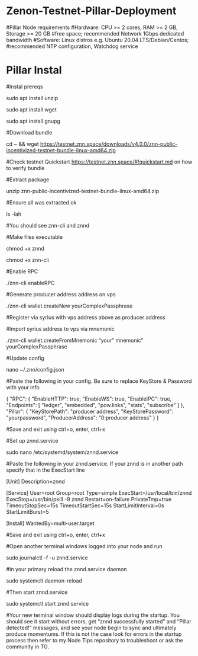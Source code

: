 # Zenon-Testnet-Pillar-Deployment
#Pillar Node requirements
#Hardware: CPU >= 2 cores, RAM >= 2 GB, Storage >= 20 GB #free space; recommended Network 1Gbps dedicated bandwidth
#Software: Linux distros e.g. Ubuntu 20.04 LTS/Debian/Centos; #recommended NTP configuration, Watchdog service

# Pillar Instal
#Instal prereqs

sudo apt install unzip

sudo apt install wget

sudo apt install gnupg

#Download bundle

cd ~ && wget https://testnet.znn.space/downloads/v4.0.0/znn-public-incentivized-testnet-bundle-linux-amd64.zip

#Check testnet Quickstart https://testnet.znn.space/#!quickstart.md on how to verify bundle

#Extract package

unzip znn-public-incentivized-testnet-bundle-linux-amd64.zip

#Ensure all was extracted ok

ls -lah

#You should see znn-cli and znnd

#Make files executable

chmod +x znnd 

chmod +x znn-cli

#Enable RPC

./znn-cli enableRPC

#Generate producer address address on vps

./znn-cli wallet.createNew yourComplexPassphrase

#Register via syrius with vps address above as producer address

#Import syrius address to vps via mnemonic

./znn-cli wallet.createFromMnemonic “your” mnemonic” yourComplexPassphrase

#Update config

nano ~/.znn/config.json

#Paste the following in your config. Be sure to replace KeyStore & Password with your info

{
    "RPC": {
        "EnableHTTP": true,
        "EnableWS": true,
        "EnableIPC": true,
        "Endpoints": [
            "ledger",
            "embedded",
            "pow.links",
            "stats",
            "subscribe"
        ]
    },
    "Pillar": {
        "KeyStorePath": "producer address",
        "KeyStorePassword": "yourpassword",
        "ProducerAddress": "0:producer address"
    }
}

#Save and exit using ctrl+o, enter, ctrl+x

#Set up znnd.service

sudo nano /etc/systemd/system/znnd.service

#Paste the following in your znnd.service. If your znnd is in another path specify that in the ExecStart line

[Unit]
Description=znnd

[Service]
User=root
Group=root
Type=simple
ExecStart=/usr/local/bin/znnd
ExecStop=/usr/bin/pkill -9 znnd
Restart=on-failure
PrivateTmp=true
TimeoutStopSec=15s
TimeoutStartSec=15s
StartLimitInterval=0s
StartLimitBurst=5

[Install]
WantedBy=multi-user.target

#Save and exit using ctrl+o, enter, ctrl+x

#Open another terminal windows logged into your node and run

sudo journalctl -f -u znnd.service

#In your primary reload the znnd.service daemon

sudo systemctl daemon-reload

#Then start znnd.service

sudo systemctl start znnd.service

#Your new terminal window should display logs during the startup. You should see it start without errors, get “znnd successfully started” and “Pillar detected!” messages, and see your node begin to sync and ultimately produce momentums. If this is not the case look for errors in the startup process then refer to my Node Tips repository to troubleshoot or ask the community in TG. 
